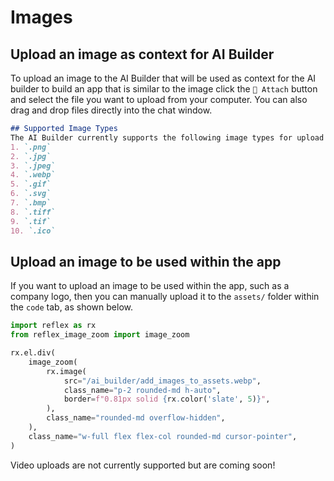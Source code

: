# Images

## Upload an image as context for AI Builder

To upload an image to the AI Builder that will be used as context for the AI builder to build an app that is similar to the image click the `📎 Attach` button and select the file you want to upload from your computer. You can also drag and drop files directly into the chat window.

```md alert
## Supported Image Types
The AI Builder currently supports the following image types for upload and processing:
1. `.png`
2. `.jpg`
3. `.jpeg`
4. `.webp`
5. `.gif`
6. `.svg`
7. `.bmp`
8. `.tiff`
9. `.tif`
10. `.ico`
```


## Upload an image to be used within the app

If you want to upload an image to be used within the app, such as a company logo, then you can manually upload it to the `assets/` folder within the `code` tab, as shown below.

```python exec
import reflex as rx
from reflex_image_zoom import image_zoom
```

```python eval
rx.el.div(
    image_zoom(
        rx.image(
            src="/ai_builder/add_images_to_assets.webp",
            class_name="p-2 rounded-md h-auto",
            border=f"0.81px solid {rx.color('slate', 5)}",
        ),
        class_name="rounded-md overflow-hidden",
    ),
    class_name="w-full flex flex-col rounded-md cursor-pointer",
)
```


Video uploads are not currently supported but are coming soon!